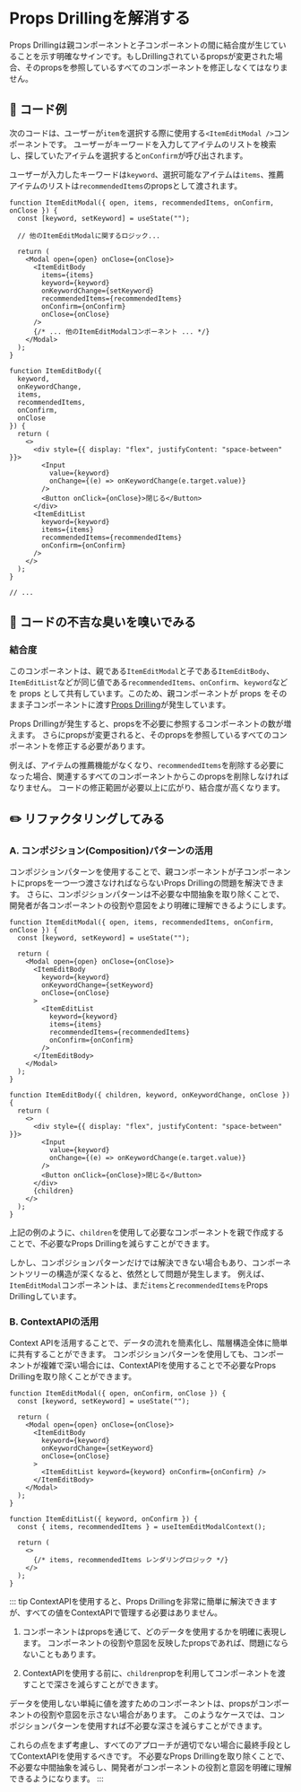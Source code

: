 # Props Drillingを解消する

<div style="margin-top: 16px">
<Badge type="info" text="結合度" />
</div>

Props Drillingは親コンポーネントと子コンポーネントの間に結合度が生じていることを示す明確なサインです。もしDrillingされているpropsが変更された場合、そのpropsを参照しているすべてのコンポーネントを修正しなくてはなりません。

## 📝 コード例

次のコードは、ユーザーが`item`を選択する際に使用する`<ItemEditModal />`コンポーネントです。
ユーザーがキーワードを入力してアイテムのリストを検索し、探していたアイテムを選択すると`onConfirm`が呼び出されます。

ユーザーが入力したキーワードは`keyword`、選択可能なアイテムは`items`、推薦アイテムのリストは`recommendedItems`のpropsとして渡されます。

```tsx 2,9-10,12-13,39-42
function ItemEditModal({ open, items, recommendedItems, onConfirm, onClose }) {
  const [keyword, setKeyword] = useState("");

  // 他のItemEditModalに関するロジック...

  return (
    <Modal open={open} onClose={onClose}>
      <ItemEditBody
        items={items}
        keyword={keyword}
        onKeywordChange={setKeyword}
        recommendedItems={recommendedItems}
        onConfirm={onConfirm}
        onClose={onClose}
      />
      {/* ... 他のItemEditModalコンポーネント ... */}
    </Modal>
  );
}

function ItemEditBody({
  keyword,
  onKeywordChange,
  items,
  recommendedItems,
  onConfirm,
  onClose
}) {
  return (
    <>
      <div style={{ display: "flex", justifyContent: "space-between" }}>
        <Input
          value={keyword}
          onChange={(e) => onKeywordChange(e.target.value)}
        />
        <Button onClick={onClose}>閉じる</Button>
      </div>
      <ItemEditList
        keyword={keyword}
        items={items}
        recommendedItems={recommendedItems}
        onConfirm={onConfirm}
      />
    </>
  );
}

// ...
```

## 👃 コードの不吉な臭いを嗅いでみる

### 結合度

このコンポーネントは、親である`ItemEditModal`と子である`ItemEditBody`、`ItemEditList`などが同じ値である`recommendedItems`、`onConfirm`、`keyword`などを props として共有しています。このため、親コンポーネントが props をそのまま子コンポーネントに渡す[Props Drilling](https://kentcdodds.com/blog/prop-drilling)が発生しています。

Props Drillingが発生すると、propsを不必要に参照するコンポーネントの数が増えます。
さらにpropsが変更されると、そのpropsを参照しているすべてのコンポーネントを修正する必要があります。

例えば、アイテムの推薦機能がなくなり、`recommendedItems`を削除する必要になった場合、関連するすべてのコンポーネントからこのpropsを削除しなければなりません。
コードの修正範囲が必要以上に広がり、結合度が高くなります。

## ✏️ リファクタリングしてみる

### A. コンポジション(Composition)パターンの活用

コンポジションパターンを使用することで、親コンポーネントが子コンポーネントにpropsを一つ一つ渡さなければならないProps Drillingの問題を解決できます。
さらに、コンポジションパターンは不必要な中間抽象を取り除くことで、開発者が各コンポーネントの役割や意図をより明確に理解できるようにします。

```tsx
function ItemEditModal({ open, items, recommendedItems, onConfirm, onClose }) {
  const [keyword, setKeyword] = useState("");

  return (
    <Modal open={open} onClose={onClose}>
      <ItemEditBody
        keyword={keyword}
        onKeywordChange={setKeyword}
        onClose={onClose}
      >
        <ItemEditList
          keyword={keyword}
          items={items}
          recommendedItems={recommendedItems}
          onConfirm={onConfirm}
        />
      </ItemEditBody>
    </Modal>
  );
}

function ItemEditBody({ children, keyword, onKeywordChange, onClose }) {
  return (
    <>
      <div style={{ display: "flex", justifyContent: "space-between" }}>
        <Input
          value={keyword}
          onChange={(e) => onKeywordChange(e.target.value)}
        />
        <Button onClick={onClose}>閉じる</Button>
      </div>
      {children}
    </>
  );
}
```

上記の例のように、`children`を使用して必要なコンポーネントを親で作成することで、不必要なProps Drillingを減らすことができます。

しかし、コンポジションパターンだけでは解決できない場合もあり、コンポーネントツリーの構造が深くなると、依然として問題が発生します。
例えば、`ItemEditModal`コンポーネントは、まだ`items`と`recommendedItemsを`Props Drillingしています。

### B. ContextAPIの活用

Context APIを活用することで、データの流れを簡素化し、階層構造全体に簡単に共有することができます。
コンポジションパターンを使用しても、コンポーネントが複雑で深い場合には、ContextAPIを使用することで不必要なProps Drillingを取り除くことができます。

```tsx 1,7,14
function ItemEditModal({ open, onConfirm, onClose }) {
  const [keyword, setKeyword] = useState("");

  return (
    <Modal open={open} onClose={onClose}>
      <ItemEditBody
        keyword={keyword}
        onKeywordChange={setKeyword}
        onClose={onClose}
      >
        <ItemEditList keyword={keyword} onConfirm={onConfirm} />
      </ItemEditBody>
    </Modal>
  );
}

function ItemEditList({ keyword, onConfirm }) {
  const { items, recommendedItems } = useItemEditModalContext();

  return (
    <>
      {/* items, recommendedItems レンダリングロジック */}
    </>
  );
}
```

::: tip
ContextAPIを使用すると、Props Drillingを非常に簡単に解決できますが、すべての値をContextAPIで管理する必要はありません。

1. コンポーネントはpropsを通じて、どのデータを使用するかを明確に表現します。
   コンポーネントの役割や意図を反映したpropsであれば、問題にならないこともあります。

2. ContextAPIを使用する前に、`children`propを利用してコンポーネントを渡すことで深さを減らすことができます。

データを使用しない単純に値を渡すためのコンポーネントは、propsがコンポーネントの役割や意図を示さない場合があります。
このようなケースでは、コンポジションパターンを使用すれば不必要な深さを減らすことができます。

これらの点をまず考慮し、すべてのアプローチが適切でない場合に最終手段としてContextAPIを使用するべきです。
不必要なProps Drillingを取り除くことで、不必要な中間抽象を減らし、開発者がコンポーネントの役割と意図を明確に理解できるようになります。
:::
